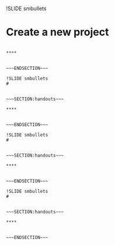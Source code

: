 !SLIDE smbullets
# Create a new project


~~~SECTION:handouts~~~

****


~~~ENDSECTION~~~

!SLIDE smbullets
# 


~~~SECTION:handouts~~~

****


~~~ENDSECTION~~~

!SLIDE smbullets
# 


~~~SECTION:handouts~~~

****


~~~ENDSECTION~~~

!SLIDE smbullets
# 


~~~SECTION:handouts~~~

****


~~~ENDSECTION~~~

